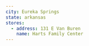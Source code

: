 ```yaml
---
city: Eureka Springs
state: arkansas
stores:
  - address: 131 E Van Buren
    name: Harts Family Center
---
```

